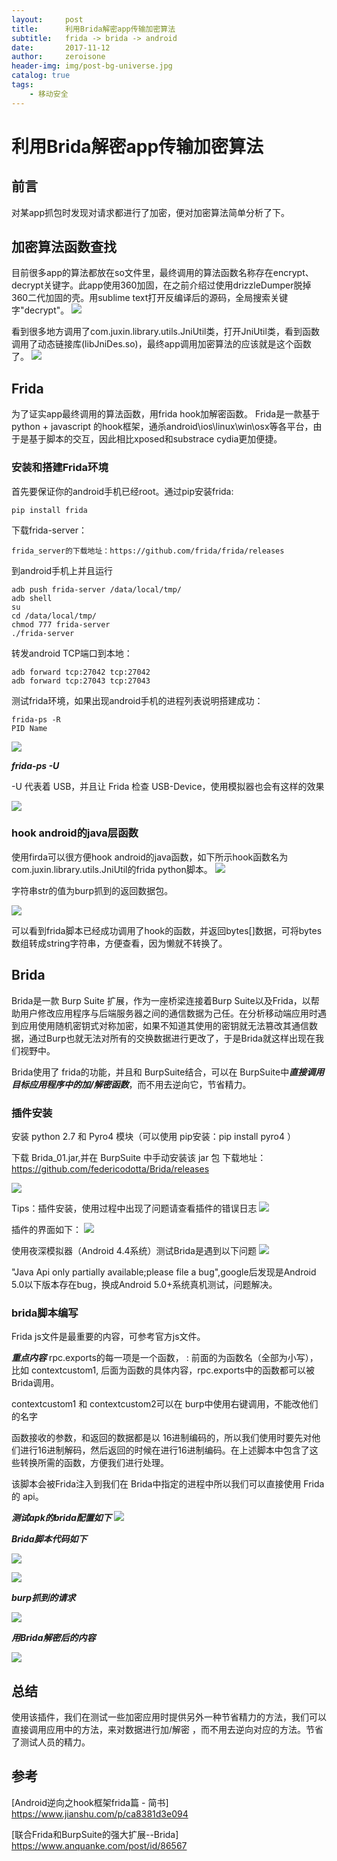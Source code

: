 ```yaml
---
layout:     post
title:      利用Brida解密app传输加密算法
subtitle:   frida -> brida -> android
date:       2017-11-12
author:     zeroisone
header-img: img/post-bg-universe.jpg
catalog: true
tags:
    - 移动安全
---
```


# 利用Brida解密app传输加密算法

## 前言
  对某app抓包时发现对请求都进行了加密，便对加密算法简单分析了下。

## 加密算法函数查找
  目前很多app的算法都放在so文件里，最终调用的算法函数名称存在encrypt、decrypt关键字。此app使用360加固，在之前介绍过使用drizzleDumper脱掉360二代加固的壳。用sublime text打开反编译后的源码，全局搜索关键字"decrypt"。
![](https://ws4.sinaimg.cn/large/006tKfTcgy1fqmw1wv53nj31c10u0tn2.jpg)

看到很多地方调用了com.juxin.library.utils.JniUtil类，打开JniUtil类，看到函数调用了动态链接库(libJniDes.so)，最终app调用加密算法的应该就是这个函数了。
![](https://ws3.sinaimg.cn/large/006tKfTcgy1fqmw27mx5nj31c10jrdo5.jpg)


## Frida 
为了证实app最终调用的算法函数，用frida hook加解密函数。
Frida是一款基于python + javascript 的hook框架，通杀android\ios\linux\win\osx等各平台，由于是基于脚本的交互，因此相比xposed和substrace cydia更加便捷。

### 安装和搭建Frida环境
首先要保证你的android手机已经root。通过pip安装frida:

```
pip install frida
```


下载frida-server：

```
frida_server的下载地址：https://github.com/frida/frida/releases
```

到android手机上并且运行

```
adb push frida-server /data/local/tmp/
adb shell
su
cd /data/local/tmp/
chmod 777 frida-server
./frida-server
```

转发android TCP端口到本地：

```
adb forward tcp:27042 tcp:27042
adb forward tcp:27043 tcp:27043
```

测试frida环境，如果出现android手机的进程列表说明搭建成功：

```
frida-ps -R
PID Name
```

![](https://ws2.sinaimg.cn/large/006tKfTcgy1fqmwunxb99j30ri0gu44i.jpg)

***frida-ps -U***

-U 代表着 USB，并且让 Frida 检查 USB-Device，使用模拟器也会有这样的效果

![](https://ws3.sinaimg.cn/large/006tKfTcgy1fqmwuycar6j30qq0hq0zb.jpg)


### hook android的java层函数
使用firda可以很方便hook android的java函数，如下所示hook函数名为com.juxin.library.utils.JniUtil的frida python脚本。
![](https://ws3.sinaimg.cn/large/006tKfTcgy1fqmx2wn7h4j31c10mxahx.jpg)

字符串str的值为burp抓到的返回数据包。

![](https://ws3.sinaimg.cn/large/006tKfTcgy1fqmx39ejwwj31c10tudlq.jpg)

可以看到frida脚本已经成功调用了hook的函数，并返回bytes[]数据，可将bytes数组转成string字符串，方便查看，因为懒就不转换了。

## Brida
  Brida是一款 Burp Suite 扩展，作为一座桥梁连接着Burp Suite以及Frida，以帮助用户修改应用程序与后端服务器之间的通信数据为己任。在分析移动端应用时遇到应用使用随机密钥式对称加密，如果不知道其使用的密钥就无法篡改其通信数据，通过Burp也就无法对所有的交换数据进行更改了，于是Brida就这样出现在我们视野中。
  
  Brida使用了 frida的功能，并且和 BurpSuite结合，可以在 BurpSuite中***直接调用目标应用程序中的加/解密函数***，而不用去逆向它，节省精力。

### 插件安装
安装 python 2.7 和 Pyro4 模块（可以使用 pip安装：pip install pyro4 ）

下载 Brida_01.jar,并在 BurpSuite 中手动安装该 jar 包
下载地址：https://github.com/federicodotta/Brida/releases

![](https://ws2.sinaimg.cn/large/006tKfTcgy1fqn01e8exnj31c10j9nhr.jpg)

Tips：插件安装，使用过程中出现了问题请查看插件的错误日志
![](https://ws1.sinaimg.cn/large/006tKfTcgy1fqn02cid75j31c10uxx3z.jpg)

插件的界面如下：
![](https://ws2.sinaimg.cn/large/006tKfTcgy1fqn18wl30ij31c10qr4fm.jpg)


使用夜深模拟器（Android 4.4系统）测试Brida是遇到以下问题
![](https://ws1.sinaimg.cn/large/006tKfTcgy1fqn1deaxhyj31c30l57wh.jpg)

"Java Api only partially available;please file a bug",google后发现是Android 5.0以下版本存在bug，换成Android 5.0+系统真机测试，问题解决。


### brida脚本编写

Frida js文件是最重要的内容，可参考官方js文件。

***重点内容***
rpc.exports的每一项是一个函数， : 前面的为函数名（全部为小写），比如 contextcustom1, 后面为函数的具体内容，rpc.exports中的函数都可以被 Brida调用。

contextcustom1 和 contextcustom2可以在 burp中使用右键调用，不能改他们的名字

函数接收的参数，和返回的数据都是以 16进制编码的，所以我们使用时要先对他们进行16进制解码，然后返回的时候在进行16进制编码。在上述脚本中包含了这些转换所需的函数，方便我们进行处理。

该脚本会被Frida注入到我们在 Brida中指定的进程中所以我们可以直接使用 Frida的 api。


***测试apk的brida配置如下***
![](https://ws4.sinaimg.cn/large/006tKfTcgy1fqmx8bx9skj31c10lpgqk.jpg)

***Brida脚本代码如下***

![](https://ws4.sinaimg.cn/large/006tKfTcgy1fqmx6ij0ugj31c111oqlp.jpg)

![](https://ws2.sinaimg.cn/large/006tKfTcgy1fqmx6r9v62j31c114ktqq.jpg)

***burp抓到的请求***

![](https://ws3.sinaimg.cn/large/006tKfTcgy1fqmx6yl28sj31c108qq89.jpg)

***用Brida解密后的内容***

![](https://ws2.sinaimg.cn/large/006tKfTcgy1fqmx7nzr36j31c10tsk3l.jpg)


## 总结
  使用该插件，我们在测试一些加密应用时提供另外一种节省精力的方法，我们可以直接调用应用中的方法，来对数据进行加/解密 ，而不用去逆向对应的方法。节省了测试人员的精力。



## 参考
[Android逆向之hook框架frida篇 - 简书]
https://www.jianshu.com/p/ca8381d3e094

[联合Frida和BurpSuite的强大扩展--Brida]
https://www.anquanke.com/post/id/86567



